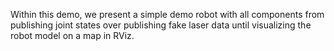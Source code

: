 Within this demo, we present a simple demo robot with all components from publishing joint states over publishing fake laser data until visualizing the robot model on a map in RViz.